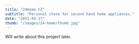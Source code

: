```yaml
---
title: "24Home.CZ"
subtitle: "Personal store for second hand home appliances."
date: "2021-03-17"
thumb: "/images/24-home/thumb.jpg"
---
```


Will write about this project later.